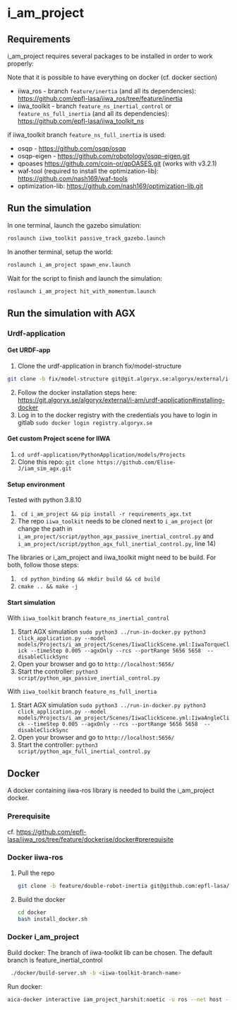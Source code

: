 # i_am_project

## Requirements
i_am_project requires several packages to be installed in order to work properly:

Note that it is possible to have everything on docker (cf. docker section)

* iiwa_ros - branch `feature/inertia` (and all its dependencies): https://github.com/epfl-lasa/iiwa_ros/tree/feature/inertia
* iiwa_toolkit - branch `feature_ns_inertial_control` or `feature_ns_full_inertia` (and all its dependencies):  https://github.com/epfl-lasa/iiwa_toolkit_ns

if iiwa_toolkit branch `feature_ns_full_inertia` is used:

* osqp - https://github.com/osqp/osqp
* osqp-eigen - https://github.com/robotology/osqp-eigen.git
* qpoases https://github.com/coin-or/qpOASES.git (works with v3.2.1)
* waf-tool (required to install the optimization-lib): https://github.com/nash169/waf-tools
* optimization-lib: https://github.com/nash169/optimization-lib.git 

## Run the simulation

In one terminal, launch the gazebo simulation:
``` bash
roslaunch iiwa_toolkit passive_track_gazebo.launch
```
In another terminal, setup the world:
```bash
roslaunch i_am_project spawn_env.launch
```
Wait for the script to finish and launch the simulation:
```bash
roslaunch i_am_project hit_with_momentum.launch 
```

## Run the simulation with AGX

### Urdf-application
#### Get URDF-app
1. Clone the urdf-application in branch fix/model-structure  
```bash
git clone -b fix/model-structure git@git.algoryx.se:algoryx/external/i-am/urdf-application.git
```
2. Follow the docker installation steps here: https://git.algoryx.se/algoryx/external/i-am/urdf-application#installing-docker
3. Log in to the docker registry with the credentials you have to login in gitlab `sudo docker login registry.algoryx.se`

#### Get custom Project scene for IIWA
1. `cd urdf-application/PythonApplication/models/Projects`
2. Clone this repo: `git clone https://github.com/Elise-J/iam_sim_agx.git`

#### Setup environment
Tested with python 3.8.10
1. ` cd i_am_project && pip install -r requirements_agx.txt`
2. The repo `iiwa_toolkit` needs to be cloned next to `i_am_project` (or change the path in `i_am_project/script/python_agx_passive_inertial_control.py` and  `i_am_project/script/python_agx_full_inertial_control.py`, line 14)

The libraries or i_am_project and iiwa_toolkit might need to be build. For both, follow those steps:
1. ` cd python_binding && mkdir build && cd build`
2. `cmake .. && make -j`


#### Start simulation

With `iiwa_toolkit` branch `feature_ns_inertial_control`
1. Start AGX simulation `sudo python3 ../run-in-docker.py python3 click_application.py --model models/Projects/i_am_project/Scenes/IiwaClickScene.yml:IiwaTorqueClick --timeStep 0.005 --agxOnly --rcs --portRange 5656 5658  --disableClickSync`
2. Open your browser and go to `http://localhost:5656/`
3. Start the controller: `python3 script/python_agx_passive_inertial_control.py`

With `iiwa_toolkit` branch `feature_ns_full_inertia`
1. Start AGX simulation `sudo python3 ../run-in-docker.py python3 click_application.py --model models/Projects/i_am_project/Scenes/IiwaClickScene.yml:IiwaAngleClick --timeStep 0.005 --agxOnly --rcs --portRange 5656 5658  --disableClickSync`
2. Open your browser and go to `http://localhost:5656/`
3. Start the controller: `python3 script/python_agx_full_inertial_control.py`


## Docker

A docker containing iiwa-ros library is needed to build the i_am_project docker.

### Prerequisite

cf. https://github.com/epfl-lasa/iiwa_ros/tree/feature/dockerise/docker#prerequisite


### Docker iiwa-ros
1. Pull the repo 
    ```bash
    git clone -b feature/double-robot-inertia git@github.com:epfl-lasa/iiwa_ros.git
    ```
    
2. Build the docker
    ``` bash
    cd docker
    bash install_docker.sh
    ```

### Docker i_am_project

Build docker:
The branch of iiwa-toolkit lib can be chosen. The default branch is feature_inertial_control

```bash
 ./docker/build-server.sh -b <iiwa-toolkit-branch-name>
```

Run docker:

``` bash 
aica-docker interactive iam_project_harshit:noetic -u ros --net host --no-hostname -v /path_to_project/i_am_project:/home/ros/ros_ws/src/i_am_project
```
